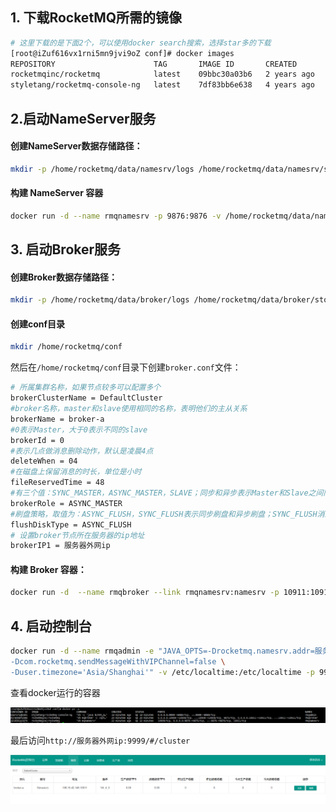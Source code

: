 ## 1. 下载RocketMQ所需的镜像

```bash
# 这里下载的是下面2个，可以使用docker search搜索，选择star多的下载
[root@iZuf616vx1rni5mn9jvi9oZ conf]# docker images
REPOSITORY                      TAG       IMAGE ID       CREATED        SIZE
rocketmqinc/rocketmq            latest    09bbc30a03b6   2 years ago    380MB
styletang/rocketmq-console-ng   latest    7df83bb6e638   4 years ago    702MB
```

## 2.启动NameServer服务

#### 创建NameServer数据存储路径：

```bash
mkdir -p /home/rocketmq/data/namesrv/logs /home/rocketmq/data/namesrv/store
```

#### 构建 NameServer 容器

```bash
docker run -d --name rmqnamesrv -p 9876:9876 -v /home/rocketmq/data/namesrv/logs:/root/logs -v /home/rocketmq/data/namesrv/store:/root/store -e "MAX_POSSIBLE_HEAP=100000000" rocketmqinc/rocketmq sh mqnamesrv
```

## 3. 启动Broker服务

#### 创建Broker数据存储路径：

```bash
mkdir -p /home/rocketmq/data/broker/logs /home/rocketmq/data/broker/store
```

#### 创建conf目录

```bash
mkdir /home/rocketmq/conf
```

然后在`/home/rocketmq/conf`目录下创建`broker.conf`文件：

```bash
# 所属集群名称，如果节点较多可以配置多个
brokerClusterName = DefaultCluster
#broker名称，master和slave使用相同的名称，表明他们的主从关系
brokerName = broker-a
#0表示Master，大于0表示不同的slave
brokerId = 0
#表示几点做消息删除动作，默认是凌晨4点
deleteWhen = 04
#在磁盘上保留消息的时长，单位是小时
fileReservedTime = 48
#有三个值：SYNC_MASTER，ASYNC_MASTER，SLAVE；同步和异步表示Master和Slave之间同步数据的机制；
brokerRole = ASYNC_MASTER
#刷盘策略，取值为：ASYNC_FLUSH，SYNC_FLUSH表示同步刷盘和异步刷盘；SYNC_FLUSH消息写入磁盘后才返回成功状态，ASYNC_FLUSH不需要；
flushDiskType = ASYNC_FLUSH
# 设置broker节点所在服务器的ip地址
brokerIP1 = 服务器外网ip
```

#### 构建 Broker 容器：

```bash
docker run -d  --name rmqbroker --link rmqnamesrv:namesrv -p 10911:10911 -p 10909:10909 -v  /home/rocketmq/data/broker/logs:/root/logs -v /home/rocketmq/data/broker/store:/root/store -v /home/rocketmq/conf/broker.conf:/opt/rocketmq-4.4.0/conf/broker.conf -e "NAMESRV_ADDR=namesrv:9876" -e "MAX_POSSIBLE_HEAP=200000000" rocketmqinc/rocketmq sh mqbroker -c /opt/rocketmq-4.4.0/conf/broker.conf
```

## 4. 启动控制台

```bash
docker run -d --name rmqadmin -e "JAVA_OPTS=-Drocketmq.namesrv.addr=服务器外网ip:9876 \
-Dcom.rocketmq.sendMessageWithVIPChannel=false \
-Duser.timezone='Asia/Shanghai'" -v /etc/localtime:/etc/localtime -p 9999:8080 styletang/rocketmq-console-ng
```

查看docker运行的容器

![image-20211130224430177](./assets/202111302244579.png)

最后访问`http://服务器外网ip:9999/#/cluster`

![image-20211130224322437](./assets/202111302243656.png)